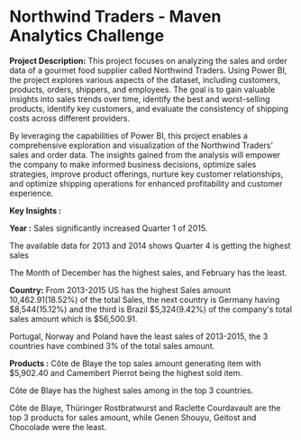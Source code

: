 # Northwind Traders - Maven Analytics Challenge

**Project Description:**
This project focuses on analyzing the sales and order data of a gourmet food supplier called Northwind Traders. Using Power BI, the project explores various aspects of the dataset, including customers, products, orders, shippers, and employees. The goal is to gain valuable insights into sales trends over time, identify the best and worst-selling products, identify key customers, and evaluate the consistency of shipping costs across different providers.

By leveraging the capabilities of Power BI, this project enables a comprehensive exploration and visualization of the Northwind Traders' sales and order data. The insights gained from the analysis will empower the company to make informed business decisions, optimize sales strategies, improve product offerings, nurture key customer relationships, and optimize shipping operations for enhanced profitability and customer experience.


**Key Insights :**

**Year :**
Sales significantly increased Quarter 1 of 2015.

The available data for 2013 and 2014 shows Quarter 4 is getting the highest sales

The Month of December has the highest sales, and February has the least.

**Country:**
From 2013-2015 US has the highest Sales amount 10,462.91(18.52%) of the total Sales, the next country is Germany having $8,544(15.12%) and the third is Brazil $5,324(9.42%) of the company's total sales amount which is $56,500.91.

Portugal, Norway and Poland have the least sales of 2013-2015, the 3 countries have combined 3% of the total sales amount.

**Products :**
Côte de Blaye the top sales amount generating item with $5,902.40 and Camembert Pierrot being the highest sold item.

Côte de Blaye has the highest sales among in the top 3 countries.

Côte de Blaye, Thüringer Rostbratwurst and Raclette Courdavault are the top 3 products for sales amount, while Genen Shouyu, Geitost and Chocolade were the least.
